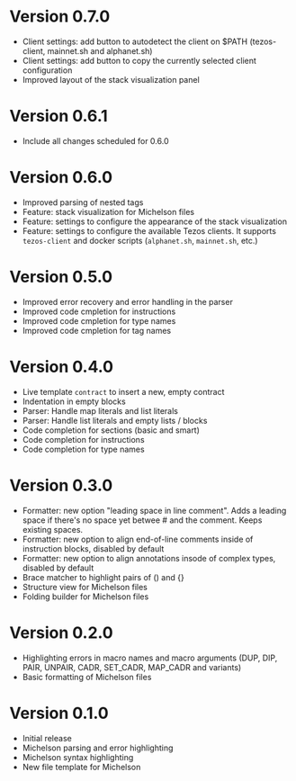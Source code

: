 # Version 0.7.0
- Client settings: add button to autodetect the client on $PATH (tezos-client, mainnet.sh and alphanet.sh)
- Client settings: add button to copy the currently selected client configuration
- Improved layout of the stack visualization panel

# Version 0.6.1
- Include all changes scheduled for 0.6.0

# Version 0.6.0
- Improved parsing of nested tags
- Feature: stack visualization for Michelson files
- Feature: settings to configure the appearance of the stack visualization 
- Feature: settings to configure the available Tezos clients. It supports `tezos-client` and docker scripts (`alphanet.sh`, `mainnet.sh`, etc.)

# Version 0.5.0
- Improved error recovery and error handling in the parser
- Improved code cmpletion for instructions
- Improved code cmpletion for type names
- Improved code cmpletion for tag names

# Version 0.4.0
- Live template `contract` to insert a new, empty contract
- Indentation in empty blocks
- Parser: Handle map literals and list literals
- Parser: Handle list literals and empty lists / blocks
- Code completion for sections (basic and smart)
- Code completion for instructions
- Code completion for type names

# Version 0.3.0
- Formatter: new option "leading space in line comment". Adds a leading space if there's no space yet betwee # and the comment. Keeps existing spaces.
- Formatter: new option to align end-of-line comments inside of instruction blocks, disabled by default
- Formatter: new option to align annotations insode of complex types, disabled by default
- Brace matcher to highlight pairs of () and {}
- Structure view for Michelson files
- Folding builder for Michelson files

# Version 0.2.0
- Highlighting errors in macro names and macro arguments
  (DUP, DIP, PAIR, UNPAIR, CADR, SET_CADR, MAP_CADR and variants)
- Basic formatting of Michelson files

# Version 0.1.0
- Initial release
- Michelson parsing and error highlighting
- Michelson syntax highlighting
- New file template for Michelson
